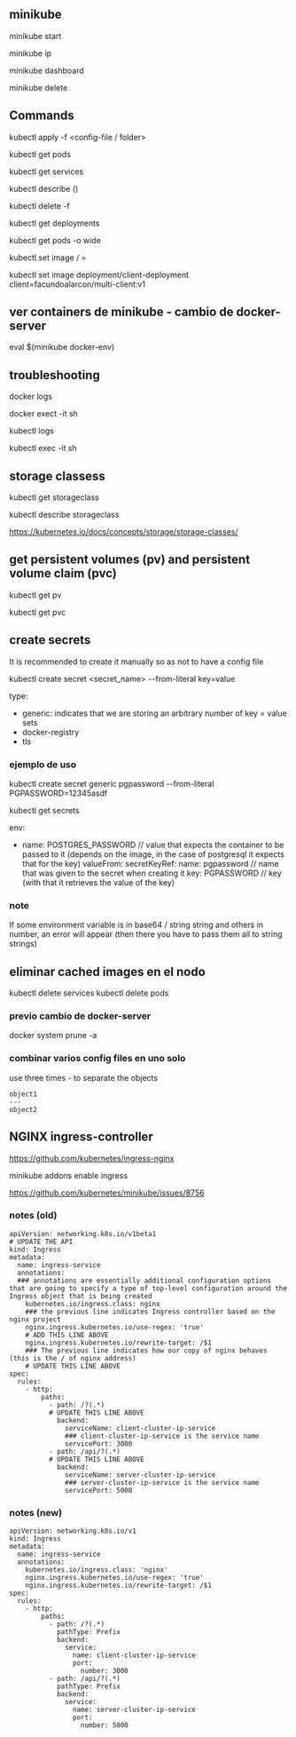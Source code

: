## minikube

minikube start

minikube ip

minikube dashboard

minikube delete

## Commands

kubectl apply -f <config-file / folder>

kubectl get pods

kubectl get services

kubectl describe <object-type> (<object-name>)

kubectl delete -f <config-file>

kubectl get deployments

kubectl get pods -o wide

kubectl set image <object-type> / <object-name> <container-name> = <new-image-to-use>

kubectl set image deployment/client-deployment client=facundoalarcon/multi-client:v1

## ver containers de minikube - cambio de docker-server

eval $(minikube docker-env)

## troubleshooting

docker logs <container-id>

docker exect -it <containter-id> sh

kubectl logs <pod-id>

kubectl exec -it <pod-id> sh

## storage classess
kubectl get storageclass

kubectl describe storageclass

https://kubernetes.io/docs/concepts/storage/storage-classes/

## get persistent volumes (pv) and persistent volume claim (pvc)

kubectl get pv

kubectl get pvc

## create secrets

It is recommended to create it manually so as not to have a config file

kubectl create secret <type> <secret_name> --from-literal key=value

type:
- generic: indicates that we are storing an arbitrary number of key = value sets 
- docker-registry
- tls

### ejemplo de uso

kubectl create secret generic pgpassword --from-literal PGPASSWORD=12345asdf

kubectl get secrets

env:
  - name: POSTGRES_PASSWORD     // value that expects the container to be passed to it (depends on the image, in the case of postgresql it expects that for the key)
    valueFrom:
      secretKeyRef:
        name: pgpassword        // name that was given to the secret when creating it
        key: PGPASSWORD         // key (with that it retrieves the value of the key)

### note
If some environment variable is in base64 / string string and others in number, an error will appear (then there you have to pass them all to string strings)


## eliminar cached images en el nodo
kubectl delete services <name>
kubectl delete pods <name>

### previo cambio de docker-server 

docker system prune -a

### combinar varios config files en uno solo 

use three times - to separate the objects

```
object1
---
object2
```

## NGINX ingress-controller
https://github.com/kubernetes/ingress-nginx

minikube addons enable ingress

https://github.com/kubernetes/minikube/issues/8756

### notes (old)
```
apiVersion: networking.k8s.io/v1beta1
# UPDATE THE API
kind: Ingress
metadata:
  name: ingress-service
  annotations:
  ### annotations are essentially additional configuration options that are going to specify a type of top-level configuration around the Ingress object that is being created
    kubernetes.io/ingress.class: nginx
    ### the previous line indicates Ingress controller based on the nginx project
    nginx.ingress.kubernetes.io/use-regex: 'true'
    # ADD THIS LINE ABOVE
    nginx.ingress.kubernetes.io/rewrite-target: /$1
    ### The previous line indicates how our copy of nginx behaves (this is the / of nginx address)
    # UPDATE THIS LINE ABOVE
spec:
  rules:
    - http:
        paths:
          - path: /?(.*)
          # UPDATE THIS LINE ABOVE
            backend:
              serviceName: client-cluster-ip-service
              ### client-cluster-ip-service is the service name
              servicePort: 3000
          - path: /api/?(.*)
          # UPDATE THIS LINE ABOVE
            backend:
              serviceName: server-cluster-ip-service
              ### server-cluster-ip-service is the service name
              servicePort: 5000
```
### notes (new)
```
apiVersion: networking.k8s.io/v1
kind: Ingress
metadata:
  name: ingress-service
  annotations:
    kubernetes.io/ingress.class: 'nginx'
    nginx.ingress.kubernetes.io/use-regex: 'true'
    nginx.ingress.kubernetes.io/rewrite-target: /$1
spec:
  rules:
    - http:
        paths:
          - path: /?(.*)
            pathType: Prefix
            backend:
              service:
                name: client-cluster-ip-service
                port:
                  number: 3000
          - path: /api/?(.*)
            pathType: Prefix
            backend:
              service:
                name: server-cluster-ip-service
                port:
                  number: 5000
```